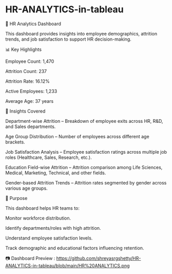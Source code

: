 # HR-ANALYTICS-in-tableau
👥 HR Analytics Dashboard

This dashboard provides insights into employee demographics, attrition trends, and job satisfaction to support HR decision-making.

📊 Key Highlights

Employee Count: 1,470

Attrition Count: 237

Attrition Rate: 16.12%

Active Employees: 1,233

Average Age: 37 years

🔎 Insights Covered

Department-wise Attrition – Breakdown of employee exits across HR, R&D, and Sales departments.

Age Group Distribution – Number of employees across different age brackets.

Job Satisfaction Analysis – Employee satisfaction ratings across multiple job roles (Healthcare, Sales, Research, etc.).

Education Field-wise Attrition – Attrition comparison among Life Sciences, Medical, Marketing, Technical, and other fields.

Gender-based Attrition Trends – Attrition rates segmented by gender across various age groups.

🎯 Purpose

This dashboard helps HR teams to:

Monitor workforce distribution.

Identify departments/roles with high attrition.

Understand employee satisfaction levels.

Track demographic and educational factors influencing retention.

📷 Dashboard Preview : https://github.com/shreyasrgshetty/HR-ANALYTICS-in-tableau/blob/main/HR%20ANALYTICS.png
